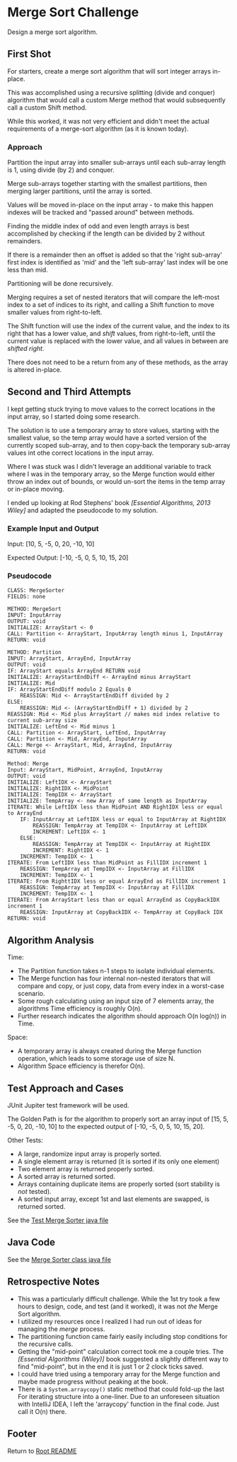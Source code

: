 # Merge Sort Challenge

Design a merge sort algorithm.

## First Shot

For starters, create a merge sort algorithm that will sort integer arrays in-place.

This was accomplished using a recursive splitting (divide and conquer) algorithm that would call a custom Merge method that would subsequently call a custom Shift method.

While this worked, it was not very efficient and didn't meet the actual requirements of a merge-sort algorithm (as it is known today).

### Approach

Partition the input array into smaller sub-arrays until each sub-array length is 1, using divide (by 2) and conquer.

Merge sub-arrays together starting with the smallest partitions, then merging larger partitions, until the array is sorted.

Values will be moved in-place on the input array - to make this happen indexes will be tracked and "passed around" between methods.

Finding the middle index of odd and even length arrays is best accomplished by checking if the length can be divided by 2 without remainders.

If there is a remainder then an offset is added so that the 'right sub-array' first index is identified as 'mid' and the 'left sub-array' last index will be one less than mid.

Partitioning will be done recursively.

Merging requires a set of nested iterators that will compare the left-most index to a set of indices to its right, and calling a Shift function to move smaller values from right-to-left.

The Shift function will use the index of the current value, and the index to its right that has a lower value, and _shift_ values, from right-to-left, until the current value is replaced with the lower value, and all values in between are _shifted right_.

There does not need to be a return from any of these methods, as the array is altered in-place.

## Second and Third Attempts

I kept getting stuck trying to move values to the correct locations in the input array, so I started doing some research.

The solution is to use a temporary array to store values, starting with the smallest value, so the temp array would have a sorted version of the currently scoped sub-array, and to then copy-back the temporary sub-array values int othe correct locations in the input array.

Where I was stuck was I didn't leverage an additional variable to track where I was in the temporary array, so the Merge function would either throw an index out of bounds, or would un-sort the items in the temp array or in-place moving.

I ended up looking at Rod Stephens' book *[Essential Algorithms, 2013 Wiley]* and adapted the pseudocode to my solution.

### Example Input and Output

Input: [10, 5, -5, 0, 20, -10, 10]

Expected Output: [-10, -5, 0, 5, 10, 15, 20]

### Pseudocode

```text
CLASS: MergeSorter
FIELDS: none

METHOD: MergeSort
INPUT: InputArray
OUTPUT: void
INITIALIZE: ArrayStart <- 0
CALL: Partition <- ArrayStart, InputArray length minus 1, InputArray
RETURN: void

METHOD: Partition
INPUT: ArrayStart, ArrayEnd, InputArray
OUTPUT: void
IF: ArrayStart equals ArrayEnd RETURN void
INITIALIZE: ArrayStartEndDiff <- ArrayEnd minus ArrayStart
INITIALIZE: Mid
IF: ArrayStartEndDiff modulo 2 Equals 0
    REASSIGN: Mid <- ArrayStartEndDiff divided by 2
ELSE:
    REASSIGN: Mid <- (ArrayStartEndDiff + 1) divided by 2
REASSIGN: Mid <- Mid plus ArrayStart // makes mid index relative to current sub-array size
INITIALIZE: LeftEnd <- Mid minus 1
CALL: Partition <- ArrayStart, LeftEnd, InputArray
CALL: Partition <- Mid, ArrayEnd, InputArray
CALL: Merge <- ArrayStart, Mid, ArrayEnd, InputArray
RETURN: void

Method: Merge
Input: ArrayStart, MidPoint, ArrayEnd, InputArray
OUTPUT: void
INITIALIZE: LeftIDX <- ArrayStart
INITIALIZE: RightIDX <- MidPoint
INITIALIZE: TempIDX <- ArrayStart
INITIALIZE: TempArray <- new Array of same length as InputArray
ITERATE: While LeftIDX less than MidPoint AND RightIDX less or equal to ArrayEnd
    IF: InputArray at LeftIDX less or equal to InputArray at RightIDX
        REASSIGN: TempArray at TempIDX <- InputArray at LeftIDX
        INCREMENT: LeftIDX <- 1
    ELSE:
        REASSIGN: TempArray at TempIDX <- InputArray at RightIDX
        INCREMENT: RightIDX <- 1
    INCREMENT: TempIDX <- 1
ITERATE: From LeftIDX less than MidPoint as FillIDX increment 1
    REASSIGN: TempArray at TempIDX <- InputArray at FillIDX
    INCREMENT: TempIDX <- 1
ITERATE: From RighttIDX less or equal ArrayEnd as FillIDX increment 1
    REASSIGN: TempArray at TempIDX <- InputArray at FillIDX
    INCREMENT: TempIDX <- 1
ITERATE: From ArrayStart less than or equal ArrayEnd as CopyBackIDX increment 1
    REASSIGN: InputArray at CopyBackIDX <- TempArray at CopyBack IDX
RETURN: void
```

## Algorithm Analysis

Time:

- The Partition function takes n-1 steps to isolate individual elements.
- The Merge function has four internal non-nested iterators that will compare and copy, or just copy, data from every index in a worst-case scenario.
- Some rough calculating using an input size of 7 elements array, the algorithms Time efficiency is roughly O(n).
- Further research indicates the algorithm should approach O(n log(n)) in Time.

Space:

- A temporary array is always created during the Merge function operation, which leads to some storage use of size N.
- Algorithm Space efficiency is therefor O(n).

## Test Approach and Cases

JUnit Jupiter test framework will be used.

The Golden Path is for the algorithm to properly sort an array input of [15, 5, -5, 0, 20, -10, 10] to the expected output of [-10, -5, 0, 5, 10, 15, 20].

Other Tests:

- A large, randomize input array is properly sorted.
- A single element array is returned (it is sorted if its only one element)
- Two element array is returned properly sorted.
- A sorted array is returned sorted.
- Arrays containing duplicate items are properly sorted (sort stability is _not_ tested).
- A sorted input array, except 1st and last elements are swapped, is returned sorted.

See the [Test Merge Sorter java file](../lib/src/test/java/myJava/code/challenges/TestMergeSorter.java)

## Java Code

See the [Merge Sorter class java file](../lib/src/main/java/myJava/code/challenges/MergeSorter.java)

## Retrospective Notes

- This was a particularly difficult challenge. While the 1st try took a few hours to design, code, and test (and it worked), it was not _the_ Merge Sort algorithm.
- I utilized my resources once I realized I had run out of ideas for managing the _merge_ process.
- The partitioning function came fairly easily including stop conditions for the recursive calls.
- Getting the "mid-point" calculation correct took me a couple tries. The *[Essential Algorithms (Wiley)]* book suggested a slightly different way to find "mid-point", but in the end it is just 1 or 2 clock ticks saved.
- I could have tried using a temporary array for the Merge function and maybe made progress without peaking at the book.
- There is a `System.arraycopy()` static method that could fold-up the last For iterating structure into a one-liner. Due to an unforeseen situation with IntelliJ IDEA, I left the 'arraycopy' function in the final code. Just call it O(n) there.

## Footer

Return to [Root README](../README.md)
